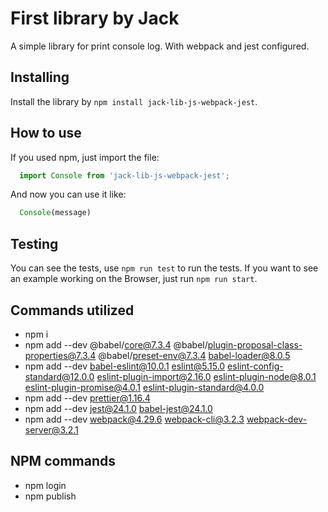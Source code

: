 # First library by Jack

A simple library for print console log.
With webpack and jest configured.

## Installing

Install the library by `npm install jack-lib-js-webpack-jest`.

## How to use

If you used npm, just import the file:

```js
  import Console from 'jack-lib-js-webpack-jest';
```

And now you can use it like:

```js
  Console(message)
```

## Testing

You can see the tests, use `npm run test` to run the tests.
If you want to see an example working on the Browser, just run `npm run start`.

## Commands utilized
- npm i
- npm add --dev @babel/core@7.3.4 @babel/plugin-proposal-class-properties@7.3.4 @babel/preset-env@7.3.4 babel-loader@8.0.5
- npm add --dev babel-eslint@10.0.1 eslint@5.15.0 eslint-config-standard@12.0.0 eslint-plugin-import@2.16.0 eslint-plugin-node@8.0.1 eslint-plugin-promise@4.0.1 eslint-plugin-standard@4.0.0
- npm add --dev prettier@1.16.4
- npm add --dev jest@24.1.0 babel-jest@24.1.0
- npm add --dev webpack@4.29.6 webpack-cli@3.2.3 webpack-dev-server@3.2.1

## NPM commands
- npm login
- npm publish
